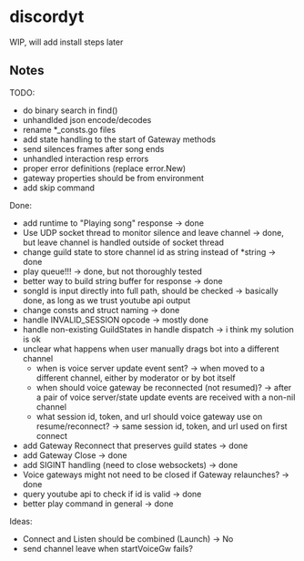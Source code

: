 # discordyt
WIP, will add install steps later

## Notes
TODO:
- do binary search in find()
- unhandlded json encode/decodes
- rename *_consts.go files
- add state handling to the start of Gateway methods
- send silences frames after song ends
- unhandled interaction resp errors
- proper error definitions (replace error.New)
- gateway properties should be from environment
- add skip command

Done:
- add runtime to "Playing song" response -> done
- Use UDP socket thread to monitor silence and leave channel -> done, but leave channel is handled outside of socket thread
- change guild state to store channel id as string instead of *string -> done
- play queue!!! -> done, but not thoroughly tested
- better way to build string buffer for response -> done
- songId is input directly into full path, should be checked -> basically done, as long as we trust youtube api output
- change consts and struct naming -> done
- handle INVALID_SESSION opcode -> mostly done
- handle non-existing GuildStates in handle dispatch -> i think my solution is ok
- unclear what happens when user manually drags bot into a different channel
    - when is voice server update event sent? -> when moved to a different channel, either by moderator or by bot itself
    - when should voice gateway be reconnected (not resumed)? -> after a pair of voice server/state update events are received with a non-nil channel
    - what session id, token, and url should voice gateway use on resume/reconnect? -> same session id, token, and url used on first connect
- add Gateway Reconnect that preserves guild states -> done
- add Gateway Close -> done
- add SIGINT handling (need to close websockets) -> done
- Voice gateways might not need to be closed if Gateway relaunches? -> done
- query youtube api to check if id is valid -> done
- better play command in general -> done

Ideas:
- Connect and Listen should be combined (Launch) -> No
- send channel leave when startVoiceGw fails?

